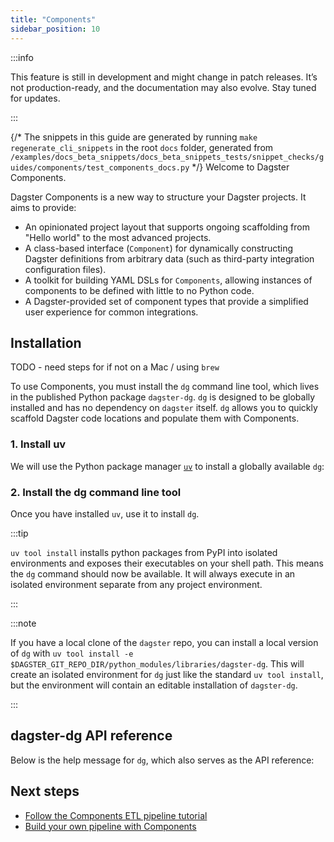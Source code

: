 ```yaml
---
title: "Components"
sidebar_position: 10
---
```


:::info

This feature is still in development and might change in patch releases. It’s not production-ready, and the documentation may also evolve. Stay tuned for updates.

:::

{/* The snippets in this guide are generated by running `make regenerate_cli_snippets` in the root `docs` folder, generated from
    `/examples/docs_beta_snippets/docs_beta_snippets_tests/snippet_checks/guides/components/test_components_docs.py` */}
Welcome to Dagster Components.

Dagster Components is a new way to structure your Dagster projects. It aims to provide:

- An opinionated project layout that supports ongoing scaffolding from "Hello world" to the most advanced projects.
- A class-based interface (`Component`) for dynamically constructing Dagster definitions from arbitrary data (such as third-party integration configuration files).
- A toolkit for building YAML DSLs for `Components`, allowing instances of components to be defined with little to no Python code.
- A Dagster-provided set of component types that provide a simplified user experience for common integrations.

## Installation

TODO - need steps for if not on a Mac / using `brew`

To use Components, you must install the `dg` command line tool, which lives in the published Python package `dagster-dg`. `dg` is designed to be globally installed and has no dependency on `dagster` itself. `dg` allows you to quickly scaffold Dagster code locations and populate them with Components. 

### 1. Install uv

We will use the Python package manager [`uv`](https://docs.astral.sh/uv/) to install a globally available `dg`:

<CliInvocationExample contents="brew install uv" />

### 2. Install the dg command line tool

Once you have installed `uv`, use it to install `dg`.

<CliInvocationExample contents="uv tool install dagster-dg" />

:::tip

`uv tool install` installs python packages from PyPI into isolated environments and exposes their executables on your shell path. This means the `dg` command should now be available. It will always execute in an isolated environment separate from any project environment.

:::

:::note

If you have a local clone of the `dagster` repo, you can install a local version of `dg` with `uv tool install -e $DAGSTER_GIT_REPO_DIR/python_modules/libraries/dagster-dg`. This will create an isolated environment for `dg` just like the standard `uv tool install`, but the environment will contain an editable installation of `dagster-dg`.

:::

## dagster-dg API reference

Below is the help message for `dg`, which also serves as the API reference:

<CliInvocationExample path="docs_beta_snippets/docs_beta_snippets/guides/components/index/1-help.txt"  />

## Next steps

* [Follow the Components ETL pipeline tutorial](components-etl-pipeline-tutorial)
* [Build your own pipeline with Components](building-pipelines-with-components)